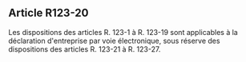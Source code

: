 Article R123-20
----
Les dispositions des articles R. 123-1 à R. 123-19 sont applicables à la
déclaration d'entreprise par voie électronique, sous réserve des dispositions
des articles R. 123-21 à R. 123-27.
